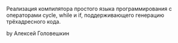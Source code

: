 Реализация компилятора простого языка программирования с операторами cycle, while и if, поддерживающего генерацию трёхадресного кода.

by Алексей Головешкин